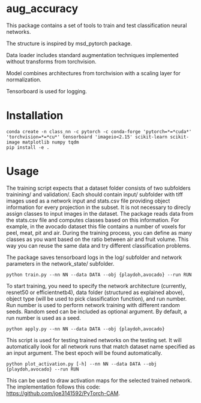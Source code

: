 # aug_accuracy

This package contains a set of tools to train and test classification neural networks.

The structure is inspired by msd_pytorch package.

Data loader includes standard augmentation techniques implemented without transforms from torchvision.

Model combines architectures from torchvision with a scaling layer for normalization.

Tensorboard is used for logging.

# Installation
```
conda create -n class_nn -c pytorch -c conda-forge 'pytorch=*=*cuda*' 'torchvision=*=*cu*' tensorboard 'imageio<2.15' scikit-learn scikit-image matplotlib numpy tqdm
pip install -e .
```

# Usage
The training script expects that a dataset folder consists of two subfolders trainining/ and validation/. Each should contain input/ subfolder with tiff images used as a network input and stats.csv file providing object information for every projection in the subset. It is not necessary to direcly assign classes to input images in the dataset. The package reads data from the stats.csv file and computes classes based on this information. For example, in the avocado dataset this file contains a number of voxels for peel, meat, pit and air. During the training process, you can define as many classes as you want based on the ratio between air and fruit volume. This way you can reuse the same data and try different classification problems.

The package saves tensorboard logs in the log/ subfolder and network parameters in the network_state/ subfolder.

```
python train.py --nn NN --data DATA --obj {playdoh,avocado} --run RUN
```

To start training, you need to specify the network architecture (currently, resnet50 or efficientnetb4), data folder (structured as explained above), object type (will be used to pick classification function), and run number. Run number is used to perform network training with different random seeds. Random seed can be included as optional argument. By default, a run number is used as a seed.

```
python apply.py --nn NN --data DATA --obj {playdoh,avocado}
```

This script is used for testing trained networks on the testing set. It will automatically look for all network runs that match dataset name specified as an input argument. The best epoch will be found automatically.

```
python plot_activation.py [-h] --nn NN --data DATA --obj {playdoh,avocado} --run RUN
```

This can be used to draw activation maps for the selected trained network. The implementation follows this code: https://github.com/joe3141592/PyTorch-CAM. 


